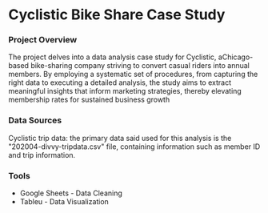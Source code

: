 # Cyclistic Bike Share Case Study

### Project Overview

The project delves into a data analysis case study for ​Cyclistic, a ​Chicago-based bike-sharing company striving to convert casual riders into annual members. By employing a systematic set of procedures, from capturing the right data to executing a detailed analysis, the study aims to extract meaningful insights that inform marketing strategies, thereby elevating membership rates for sustained business growth

### Data Sources

Cyclistic trip data: the primary data said used for this analysis is the "202004-divvy-tripdata.csv" file, containing information such as member ID and trip information.

### Tools

- Google Sheets - Data Cleaning 
- Tableu - Data Visualization
